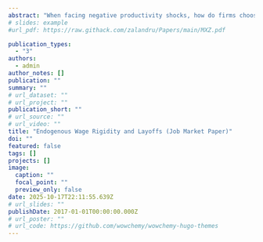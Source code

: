```yaml
---
abstract: "When facing negative productivity shocks, how do firms choose between wage cuts and layoffs?  Empirically, those that fire more workers cut wages the least-- a pattern often attributed to exogenous wage rigidity. I argue instead that it reflects firms’ active choice: layoffs help firms improve workforce composition, making wage cuts less desirable. I develop an equilibrium search model where firms employ risk-averse workers of varying match productivity on dynamic contracts. Although in principle the firm has to manage individual contracts with a continuum of employees, I show that the model can be solved tractably and equivalently with tenure-specific contracts. To facilitate the role of layoffs, I assume that, within a cohort, the firm is not allowed to wage discriminate, but can fire freely. This constraint induces firms to shed low-productivity matches while smoothing wages of the survivors. The model uniquely predicts that this layoff–wage rigidity relationship arises not only across firms but also within firms, across worker tenure. Using matched employer–employee data from France, I document that junior workers face up to five times higher layoff risk than senior workers yet experience virtually no wage pass-through, consistent with the theoretical prediction. Policy analysis of the quantified model shows that minimum wage, a source of exogenous wage rigidity, has minimal impact on both job-finding and layoff rates."
# slides: example
#url_pdf: https://raw.githack.com/zalandru/Papers/main/MXZ.pdf

publication_types:
  - "3"
authors:
  - admin
author_notes: []
publication: ""
summary: ""
# url_dataset: ""
# url_project: ""
publication_short: ""
# url_source: ""
# url_video: ""
title: "Endogenous Wage Rigidity and Layoffs (Job Market Paper)"
doi: ""
featured: false
tags: []
projects: []
image:
  caption: ""
  focal_point: ""
  preview_only: false
date: 2025-10-17T22:11:55.639Z
# url_slides: ""
publishDate: 2017-01-01T00:00:00.000Z
# url_poster: ""
# url_code: https://github.com/wowchemy/wowchemy-hugo-themes
---
```

